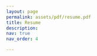 ```yaml
---
layout: page
permalink: assets/pdf/resume.pdf
title: Resume
description: 
nav: true
nav_order: 4

---
```

